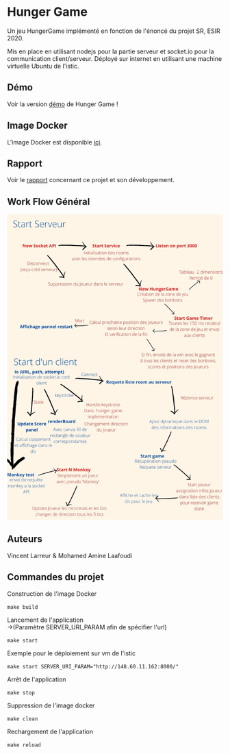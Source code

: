 # Hunger Game

Un jeu HungerGame implémenté en fonction de l'énoncé du projet SR, ESIR 2020.

Mis en place en utilisant nodejs pour la partie serveur et socket.io pour la communication client/serveur.
Déployé sur internet en utilisant une machine virtuelle Ubuntu de l'istic.

## Démo 

Voir la version [démo](http://148.60.11.162:8000/) de Hunger Game !

## Image Docker 

L'image Docker est disponible [içi](https://hub.docker.com/repository/docker/vincentlarreur/hungergame/general).

## Rapport 

Voir le [rapport](https://docs.google.com/document/d/1ZdQjy_KrKsZRNxp86dYisYeUfszlGgCPhhkym1GT03s/edit?usp=sharing) concernant ce projet et son développement.

## Work Flow Général

![alt text](./FlowHungerGame.jpg)

## Auteurs

Vincent Larreur & Mohamed Amine Laafoudi

## Commandes du projet

Construction de l'image Docker
```
make build
```
Lancement de l'application \
->(Paramètre SERVER_URI_PARAM afin de spécifier l'url)
```
make start
```
Exemple pour le déploiement sur vm de l'istic
```
make start SERVER_URI_PARAM="http://148.60.11.162:8000/"
```
Arrêt de l'application
```
make stop
```
Suppression de l'image docker
```
make clean
```
Rechargement de l'application
```
make reload
```
